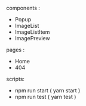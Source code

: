 components : 
 - Popup
 - ImageList
 - ImageListItem
 - ImagePreview

pages :
- Home
- 404

scripts:
- npm run start ( yarn start )
-  npm run test ( yarn test )